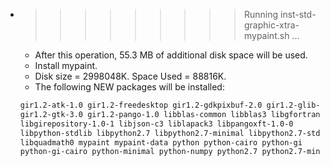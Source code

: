* >>>>>>>>> Running inst-std-graphic-xtra-mypaint.sh ...
  * After this operation, 55.3 MB of additional disk space will be used.
  * Install mypaint.
  * Disk size = 2998048K. Space Used = 88816K.
  * The following NEW packages will be installed:
  ```bash
  gir1.2-atk-1.0 gir1.2-freedesktop gir1.2-gdkpixbuf-2.0 gir1.2-glib-2.0
  gir1.2-gtk-3.0 gir1.2-pango-1.0 libblas-common libblas3 libgfortran3
  libgirepository-1.0-1 libjson-c3 liblapack3 libpangoxft-1.0-0
  libpython-stdlib libpython2.7 libpython2.7-minimal libpython2.7-stdlib
  libquadmath0 mypaint mypaint-data python python-cairo python-gi
  python-gi-cairo python-minimal python-numpy python2.7 python2.7-minimal
  ```
